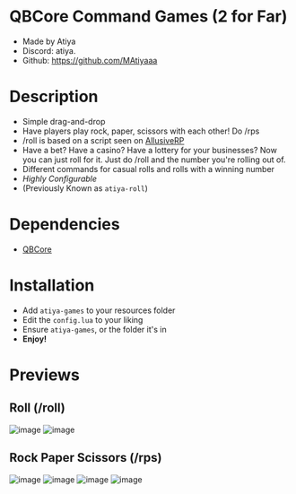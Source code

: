 # QBCore Command Games (2 for Far)
* Made by Atiya
* Discord: atiya.
* Github: https://github.com/MAtiyaaa

# Description
* Simple drag-and-drop
* Have players play rock, paper, scissors with each other! Do /rps
* /roll is based on a script seen on [AllusiveRP](https://discord.gg/allusiverp)
* Have a bet? Have a casino? Have a lottery for your businesses? Now you can just roll for it. Just do /roll and the number you're rolling out of.
* Different commands for casual rolls and rolls with a winning number
* *Highly Configurable*
* (Previously Known as `atiya-roll`)

# Dependencies
* [QBCore](https://github.com/qbcore-framework)

# Installation
* Add `atiya-games` to your resources folder
* Edit the `config.lua` to your liking
* Ensure `atiya-games`, or the folder it's in
* **Enjoy!**

# Previews
## Roll (/roll)
![image](https://github.com/MAtiyaaa/atiya-roll/assets/45663878/15a14c0d-7cfc-4eae-ba14-56a8cd8d3727)
![image](https://github.com/MAtiyaaa/atiya-roll/assets/45663878/4c5aed84-dff1-4cb2-a189-104247cc06f6)
## Rock Paper Scissors (/rps)

![image](https://github.com/MAtiyaaa/atiya-games/assets/45663878/c394e730-86c3-4ba0-b6a5-af3cd49f95df)
![image](https://github.com/MAtiyaaa/atiya-games/assets/45663878/549f323d-3d40-494f-b2cf-2597dda3c1b3)
![image](https://github.com/MAtiyaaa/atiya-games/assets/45663878/b232832a-263f-402c-9701-7975249d8be3)
![image](https://github.com/MAtiyaaa/atiya-games/assets/45663878/b6665705-c9e2-4b50-9e3c-b5c3620d370d)
